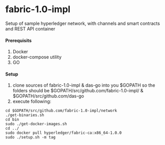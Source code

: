 # fabric-1.0-impl
Setup of sample hyperledger network, with channels and smart contracts and REST API container

#### Prerequisits
1. Docker
2. docker-compose utility
3. GO

#### Setup
1. clone sources of fabric-1.0-impl & das-go into you $GOPATH so the folders should be $GOPATH/src/github.com/fabric-1.0-impl/ & $GOPATH/src/github.com/das-go
2. execute following:
```
cd $GOPATH/src/github.com/fabric-1.0-impl/network
./get-binaries.sh
cd bin
sudo ./get-docker-images.sh
cd ../
sudo docker pull hyperledger/fabric-ca:x86_64-1.0.0
sudo ./setup.sh -m tag

```